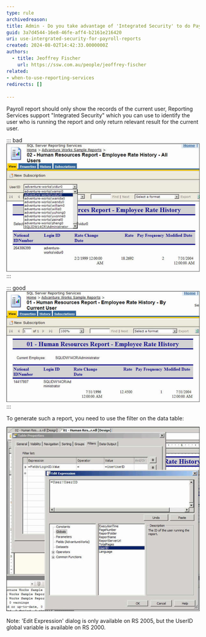 ```yaml
---
type: rule
archivedreason:
title: Admin - Do you take advantage of 'Integrated Security' to do Payroll reports?
guid: 3a7d4544-16e8-46fe-aff4-b2161e216420
uri: use-intergrated-security-for-payroll-reports
created: 2024-08-02T14:42:33.0000000Z
authors: 
  - title: Jeoffrey Fischer
    url: https://ssw.com.au/people/jeoffrey-fischer
related:
- when-to-use-reporting-services
redirects: []

---
```


<!--endintro-->

Payroll report should only show the records of the current user, Reporting Services support "Integrated Security" which you can use to identify the user who is running the report and only return relevant result for the current user.

::: bad  
![Figure: Bad example - Everyone can see others' rate changing history (maybe useful for administrative, but not for your employees)](RSRulesPayRollByUserIDT1.jpg)  
:::

::: good  
![Figure: Good example - The current employee can only see his own record](RSRulesPayRollByUserIDT2.jpg)
:::

To generate such a report, you need to use the filter on the data table:

![Figure: Specify the filters on your data table and select Globals->User!UserID](RSRulesPayRollByUserIDT3.jpg)

Note: 'Edit Expression' dialog is only available on RS 2005, but the UserID global variable is available on RS 2000.
